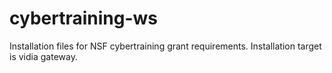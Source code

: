 # cybertraining-ws
Installation files for NSF cybertraining grant requirements. Installation target is vidia gateway.
